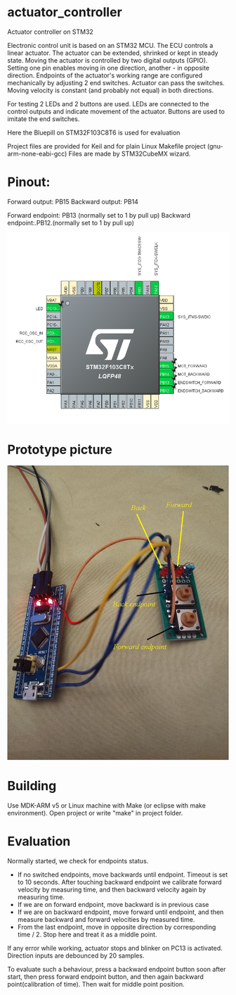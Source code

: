# actuator_controller
Actuator controller on STM32

Electronic control unit is based on an STM32 MCU. The ECU controls a linear actuator. The
actuator can be extended, shrinked or kept in steady state. Moving the actuator is controlled by
two digital outputs (GPIO). Setting one pin enables moving in one direction, another - in
opposite direction. Endpoints of the actuator's  working range are configured mechanically by
adjusting 2 end switches. Actuator can pass the switches. Moving velocity is constant (and probably not equal)
in both directions.

For testing 2 LEDs and 2 buttons are used. LEDs are connected to the control outputs and
indicate movement of the actuator. Buttons are used to imitate the end switches.

Here the Bluepill on STM32F103C8T6 is used for evaluation

Project files are provided for Keil and for plain Linux Makefile project (gnu-arm-none-eabi-gcc) 
Files are made by STM32CubeMX wizard. 


# Pinout:
Forward output: PB15
Backward output: PB14

Forward endpoint: PB13 (normally set to 1 by pull up)
Backward endpoint:.PB12.(normally set to 1 by pull up)

![Prototype](img/pinout.png?raw=true "Prototype")

# Prototype picture
![Prototype](img/prototype.jpg?raw=true "Prototype")

# Building

Use MDK-ARM v5 or Linux machine with Make (or eclipse with make environment).
Open project or write "make" in project folder. 

# Evaluation

Normally started, we check for endpoints status. 
- If no switched endpoints, move backwards until endpoint. Timeout is set to 10 seconds. 
After touching backward endpoint we calibrate forward velocity by measuring time, and then backward velocity again by measuring time. 
- If we are on forward endpoint, move backward is in previous case
- If we are on backward endpoint, move forward until endpoint, and then measure backward and forward velocities by measured time. 
- From the last endpoint, move in opposite direction by corresponding time / 2. Stop here and treat it as a middle point. 

If any error while working, actuator stops and blinker on PC13 is activated. 
Direction inputs are debounced by 20 samples.

To evaluate such a behaviour, press a backward endpoint button soon after start, then press forward endpoint button, and then again backward point(calibration of time). Then wait for middle point position. 
